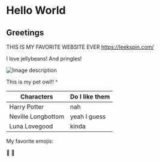 # Hello World

## Greetings

THIS IS MY FAVORITE WEBSITE EVER https://leekspin.com/

I love jellybeans!
And pringles!

![Image description](https://vignette.wikia.nocookie.net/harrypotter/images/4/46/HedwigWU.png/revision/latest?cb=20190704191632)

This is my pet owl!! ^

| Characters | Do I like them |
| ----------- | ----------- |
| Harry Potter     | nah     |
| Neville Longbottom   | yeah I guess       |
| Luna Lovegood  | kinda      |

My favorite emojis:

:money_mouth_face:
:drooling_face:
